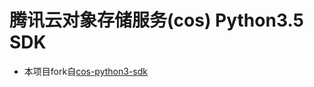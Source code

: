 # 腾讯云对象存储服务(cos) Python3.5 SDK

* 本项目fork自[cos-python3-sdk](https://github.com/imu-hupeng/cos-python3-sdk)
